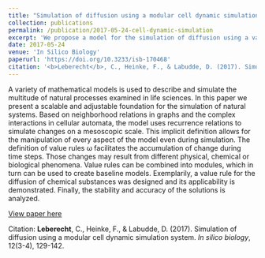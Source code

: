 ```yaml
---
title: "Simulation of diffusion using a modular cell dynamic simulation system"
collection: publications
permalink: /publication/2017-05-24-cell-dynamic-simulation
excerpt: 'We propose a model for the simulation of diffusion using a variant of cellular automata.'
date: 2017-05-24
venue: 'In Silico Biology'
paperurl: 'https://doi.org/10.3233/isb-170468'
citation: '<b>Leberecht</b>, C., Heinke, F., & Labudde, D. (2017). Simulation of diffusion using a modular cell dynamic simulation system. <i>In silico biology</i>, 12(3-4), 129-142.'
---
```

A variety of mathematical models is used to describe and simulate the multitude of natural processes examined in life sciences. In this paper we present a scalable and adjustable foundation for the simulation of natural systems. Based on neighborhood relations in graphs and the complex interactions in cellular automata, the model uses recurrence relations to simulate changes on a mesoscopic scale. This implicit definition allows for the manipulation of every aspect of the model even during simulation. The definition of value rules ω facilitates the accumulation of change during time steps. Those changes may result from different physical, chemical or biological phenomena. Value rules can be combined into modules, which in turn can be used to create baseline models. Exemplarily, a value rule for the diffusion of chemical substances was designed and its applicability is demonstrated. Finally, the stability and accuracy of the solutions is analyzed.

[View paper here](https://content.iospress.com/articles/in-silico-biology/isb468)

Citation: <b>Leberecht</b>, C., Heinke, F., & Labudde, D. (2017). Simulation of diffusion using a modular cell dynamic simulation system. <i>In silico biology</i>, 12(3-4), 129-142.